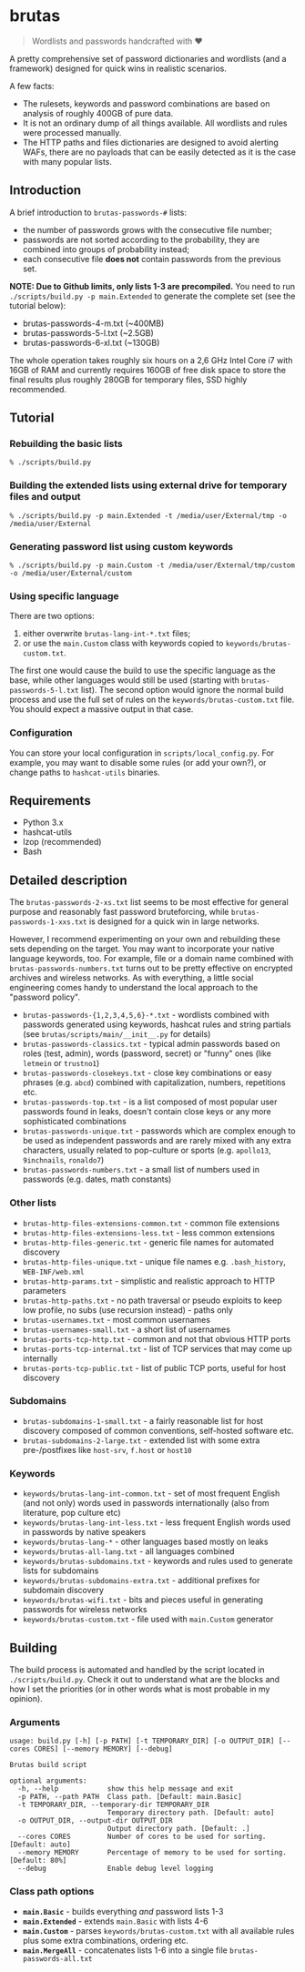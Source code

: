 # brutas

> Wordlists and passwords handcrafted with ♥

A pretty comprehensive set of password dictionaries and wordlists (and a framework) designed for quick wins in realistic scenarios.

A few facts:
* The rulesets, keywords and password combinations are based on analysis of roughly 400GB of pure data.
* It is not an ordinary dump of all things available. All wordlists and rules were processed manually.
* The HTTP paths and files dictionaries are designed to avoid alerting WAFs, there are no payloads that can be easily detected as it is the case with many popular lists.

## Introduction

A brief introduction to `brutas-passwords-#` lists:
* the number of passwords grows with the consecutive file number;
* passwords are not sorted according to the probability, they are combined into groups of probability instead;
* each consecutive file **does not** contain passwords from the previous set.

**NOTE: Due to Github limits, only lists 1-3 are precompiled.** You need to run `./scripts/build.py -p main.Extended` to generate the complete set (see the tutorial below):
* brutas-passwords-4-m.txt (~400MB)
* brutas-passwords-5-l.txt (~2.5GB)
* brutas-passwords-6-xl.txt (~130GB)

The whole operation takes roughly six hours on a 2,6 GHz Intel Core i7 with 16GB of RAM and currently requires 160GB of free disk space to store the final results plus roughly 280GB for temporary files, SSD highly recommended.

## Tutorial

### Rebuilding the basic lists

`% ./scripts/build.py`

### Building the extended lists using external drive for temporary files and output

`% ./scripts/build.py -p main.Extended -t /media/user/External/tmp -o /media/user/External`

### Generating password list using custom keywords

`% ./scripts/build.py -p main.Custom -t /media/user/External/tmp/custom -o /media/user/External/custom`

### Using specific language

There are two options:
1) either overwrite `brutas-lang-int-*.txt` files;
2) or use the `main.Custom` class with keywords copied to `keywords/brutas-custom.txt`.

The first one would cause the build to use the specific language as the base, while other languages would still be used (starting with `brutas-passwords-5-l.txt` list). The second option would ignore the normal build process and use the full set of rules on the `keywords/brutas-custom.txt` file. You should expect a massive output in that case.

### Configuration

You can store your local configuration in `scripts/local_config.py`. For example, you may want to disable some rules (or add your own?), or change paths to `hashcat-utils` binaries.

## Requirements

* Python 3.x
* hashcat-utils
* lzop (recommended)
* Bash

## Detailed description

The `brutas-passwords-2-xs.txt` list seems to be most effective for general purpose and reasonably fast password bruteforcing, while `brutas-passwords-1-xxs.txt` is designed for a quick win in large networks.

However, I recommend experimenting on your own and rebuilding these sets depending on the target. You may want to incorporate your native language keywords, too. For example, file or a domain name combined with `brutas-passwords-numbers.txt` turns out to be pretty effective on encrypted archives and wireless networks. As with everything, a little social engineering comes handy to understand the local approach to the "password policy".

* `brutas-passwords-{1,2,3,4,5,6}-*.txt` - wordlists combined with passwords generated using keywords, hashcat rules and string partials (see `brutas/scripts/main/__init__.py` for details)
* `brutas-passwords-classics.txt` - typical admin passwords based on roles (test, admin), words (password, secret) or "funny" ones (like `letmein` or `trustno1`)
* `brutas-passwords-closekeys.txt` - close key combinations or easy phrases (e.g. `abcd`) combined with capitalization, numbers, repetitions etc.
* `brutas-passwords-top.txt` - is a list composed of most popular user passwords found in leaks, doesn't contain close keys or any more sophisticated combinations
* `brutas-passwords-unique.txt` - passwords which are complex enough to be used as independent passwords and are rarely mixed with any extra characters, usually related to pop-culture or sports (e.g. `apollo13`, `9inchnails`, `ronaldo7`)
* `brutas-passwords-numbers.txt` - a small list of numbers used in passwords (e.g. dates, math constants)

### Other lists

* `brutas-http-files-extensions-common.txt` - common file extensions
* `brutas-http-files-extensions-less.txt` - less common extensions
* `brutas-http-files-generic.txt` - generic file names for automated discovery
* `brutas-http-files-unique.txt` - unique file names e.g. `.bash_history`, `WEB-INF/web.xml`
* `brutas-http-params.txt` - simplistic and realistic approach to HTTP parameters
* `brutas-http-paths.txt` - no path traversal or pseudo exploits to keep low profile, no subs (use recursion instead) - paths only
* `brutas-usernames.txt` - most common usernames
* `brutas-usernames-small.txt` - a short list of usernames
* `brutas-ports-tcp-http.txt` - common and not that obvious HTTP ports
* `brutas-ports-tcp-internal.txt` - list of TCP services that may come up internally
* `brutas-ports-tcp-public.txt` - list of public TCP ports, useful for host discovery

### Subdomains

* `brutas-subdomains-1-small.txt` - a fairly reasonable list for host discovery composed of common conventions, self-hosted software etc.
* `brutas-subdomains-2-large.txt` - extended list with some extra pre-/postfixes like `host-srv`, `f.host` or `host10`

### Keywords

* `keywords/brutas-lang-int-common.txt` - set of most frequent English (and not only) words used in passwords internationally (also from literature, pop culture etc)
* `keywords/brutas-lang-int-less.txt` - less frequent English words used in passwords by native speakers
* `keywords/brutas-lang-*` - other languages based mostly on leaks
* `keywords/brutas-all-lang.txt` - all languages combined
* `keywords/brutas-subdomains.txt` - keywords and rules used to generate lists for subdomains
* `keywords/brutas-subdomains-extra.txt` - additional prefixes for subdomain discovery
* `keywords/brutas-wifi.txt` - bits and pieces useful in generating passwords for wireless networks
* `keywords/brutas-custom.txt` - file used with `main.Custom` generator

## Building

The build process is automated and handled by the script located in `./scripts/build.py`. Check it out to understand what are the blocks and how I set the priorities (or in other words what is most probable in my opinion).

### Arguments

```
usage: build.py [-h] [-p PATH] [-t TEMPORARY_DIR] [-o OUTPUT_DIR] [--cores CORES] [--memory MEMORY] [--debug]

Brutas build script

optional arguments:
  -h, --help            show this help message and exit
  -p PATH, --path PATH  Class path. [Default: main.Basic]
  -t TEMPORARY_DIR, --temporary-dir TEMPORARY_DIR
                        Temporary directory path. [Default: auto]
  -o OUTPUT_DIR, --output-dir OUTPUT_DIR
                        Output directory path. [Default: .]
  --cores CORES         Number of cores to be used for sorting. [Default: auto]
  --memory MEMORY       Percentage of memory to be used for sorting. [Default: 80%]
  --debug               Enable debug level logging
```

### Class path options

* **`main.Basic`** - builds everything _and_ password lists 1-3
* **`main.Extended`** - extends `main.Basic` with lists 4-6
* **`main.Custom`** - parses `keywords/brutas-custom.txt` with all available rules plus some extra combinations, ordering etc.
* **`main.MergeAll`** - concatenates lists 1-6 into a single file `brutas-passwords-all.txt`
